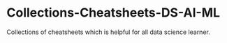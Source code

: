 # Collections-Cheatsheets-DS-AI-ML

Collections of cheatsheets which is helpful for all data science learner.
